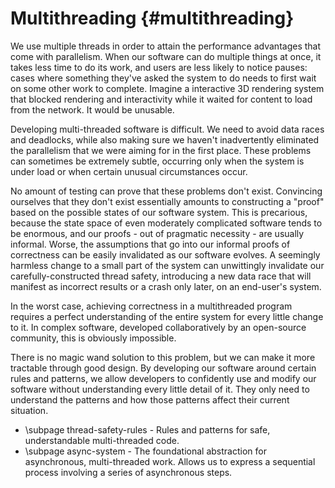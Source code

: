 # Multithreading {#multithreading}

We use multiple threads in order to attain the performance advantages that come with parallelism. When our software can do multiple things at once, it takes less time to do its work, and users are less likely to notice pauses: cases where something they've asked the system to do needs to first wait on some other work to complete. Imagine a interactive 3D rendering system that blocked rendering and interactivity while it waited for content to load from the network. It would be unusable.

Developing multi-threaded software is difficult. We need to avoid data races and deadlocks, while also making sure we haven't inadvertently eliminated the parallelism that we were aiming for in the first place. These problems can sometimes be extremely subtle, occurring only when the system is under load or when certain unusual circumstances occur.

No amount of testing can prove that these problems don't exist. Convincing ourselves that they don't exist essentially amounts to constructing a "proof" based on the possible states of our software system. This is precarious, because the state space of even moderately complicated software tends to be enormous, and our proofs - out of pragmatic necessity - are usually informal. Worse, the assumptions that go into our informal proofs of correctness can be easily invalidated as our software evolves. A seemingly harmless change to a small part of the system can unwittingly invalidate our carefully-constructed thread safety, introducing a new data race that will manifest as incorrect results or a crash only later, on an end-user's system.

In the worst case, achieving correctness in a multithreaded program requires a perfect understanding of the entire system for every little change to it. In complex software, developed collaboratively by an open-source community, this is obviously impossible.

There is no magic wand solution to this problem, but we can make it more tractable through good design. By developing our software around certain rules and patterns, we allow developers to confidently use and modify our software without understanding every little detail of it. They only need to understand the patterns and how those patterns affect their current situation.

* \subpage thread-safety-rules - Rules and patterns for safe, understandable multi-threaded code.
* \subpage async-system - The foundational abstraction for asynchronous, multi-threaded work. Allows us to express a sequential process involving a series of asynchronous steps.


